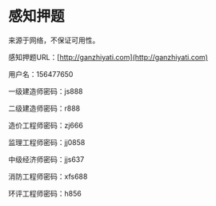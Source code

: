 # 感知押题

来源于网络，不保证可用性。

感知押题URL：[http://ganzhiyati.com](http://ganzhiyati.com)



用户名：156477650&#x20;

一级建造师密码：js888&#x20;

二级建造师密码：r888&#x20;

造价工程师密码：zj666

监理工程师密码：jj0858&#x20;

中级经济师密码：jjs637&#x20;

消防工程师密码：xfs688&#x20;

环评工程师密码：h856
